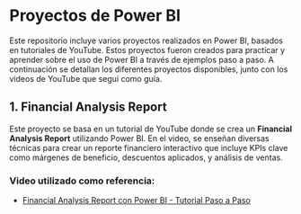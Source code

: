# Proyectos de Power BI

Este repositorio incluye varios proyectos realizados en Power BI, basados en tutoriales de YouTube. Estos proyectos fueron creados para practicar y aprender sobre el uso de Power BI a través de ejemplos paso a paso. A continuación se detallan los diferentes proyectos disponibles, junto con los videos de YouTube que seguí como guía.

## 1. Financial Analysis Report 

Este proyecto se basa en un tutorial de YouTube donde se crea un **Financial Analysis Report** utilizando Power BI. En el video, se enseñan diversas técnicas para crear un reporte financiero interactivo que incluye KPIs clave como márgenes de beneficio, descuentos aplicados, y análisis de ventas.

### Video utilizado como referencia:
- [Financial Analysis Report con Power BI - Tutorial Paso a Paso](https://www.youtube.com/watch?v=crkWmi8z004&list=PLW_RHMgXUBEo1vhVyR3LdBlcVeeJt9Ipo&ab_channel=FestManLearningHub)

